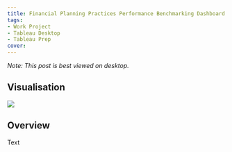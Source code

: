 ```yaml
---
title: Financial Planning Practices Performance Benchmarking Dashboard
tags: 
- Work Project
- Tableau Desktop
- Tableau Prep
cover: 
---
```

*Note: This post is best viewed on desktop.*

## Visualisation
<div class='tableauPlaceholder' id='viz1636180066993' style='position: relative'><noscript><a href='#'>
    <img alt=' ' src='https:&#47;&#47;public.tableau.com&#47;static&#47;images&#47;Pe&#47;PerformanceBenchmarkingDashboards-withAdjustedBusinessOwnersSalary-20210211-Copy&#47;Staffing-Cover&#47;1_rss.png' style='border: none' />
</a>
</noscript>
<object class='tableauViz'  style='display:none;'>
    <param name='host_url' value='https%3A%2F%2Fpublic.tableau.com%2F' /> 
    <param name='embed_code_version' value='3' /> 
    <param name='site_root' value='' />
    <param name='name' value='PerformanceBenchmarkingDashboards-withAdjustedBusinessOwnersSalary-20210211-Copy&#47;Staffing-Cover' />
    <param name='tabs' value='yes' />
    <param name='toolbar' value='no' />
    <param name='device' value='desktop' />
    <param name='display_count' value='yes' />
    <param name='language' value='en-GB' />
    <param name="dataDetails" value="no" />
    <param name="alerts" value="no" />
    <param name="showShareOptions" value="false" />
    <param name="subscriptions" value="no" />
   
</object>
</div>                
<script type='text/javascript'>                    
var divElement = document.getElementById('viz1636180066993');                    
    var vizElement = divElement.getElementsByTagName('object')[0];                    
    if ( divElement.offsetWidth > 800 ) { vizElement.style.width='1169px';vizElement.style.height='877px';} 
    else if ( divElement.offsetWidth > 500 ) { vizElement.style.width='1169px';vizElement.style.height='877px';} 
    else { vizElement.style.width='100%';vizElement.style.height='2900px';}                     
    var scriptElement = document.createElement('script');                    
    scriptElement.src = 'https://public.tableau.com/javascripts/api/viz_v1.js';                    
    vizElement.parentNode.insertBefore(scriptElement, vizElement);                
</script>

## Overview
Text